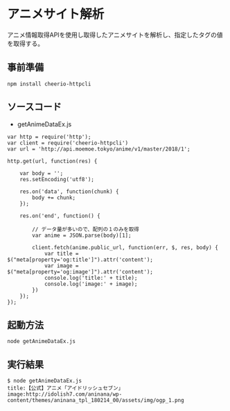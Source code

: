 # アニメサイト解析
アニメ情報取得APIを使用し取得したアニメサイトを解析し、指定したタグの値を取得する。

## 事前準備
`npm install cheerio-httpcli`

## ソースコード
* getAnimeDataEx.js
```
var http = require('http');
var client = require('cheerio-httpcli')
var url = 'http://api.moemoe.tokyo/anime/v1/master/2018/1';

http.get(url, function(res) {

    var body = '';
    res.setEncoding('utf8');

    res.on('data', function(chunk) {
        body += chunk;
    });

    res.on('end', function() {
        
        // データ量が多いので、配列の１のみを取得
        var anime = JSON.parse(body)[1];

        client.fetch(anime.public_url, function(err, $, res, body) {
            var title = $("meta[property='og:title']").attr('content');
            var image = $("meta[property='og:image']").attr('content');
            console.log('title:' + title);
            console.log('image:' + image);
        })
    });
});
```

## 起動方法
`node getAnimeDataEx.js`

## 実行結果
```
$ node getAnimeDataEx.js
title:【公式】アニメ「アイドリッシュセブン」
image:http://idolish7.com/aninana/wp-content/themes/aninana_tpl_180214_00/assets/img/ogp_1.png
```